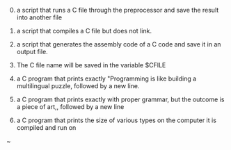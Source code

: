0. a script that runs a C file through the preprocessor and save the result into another file                     

1. a script that compiles a C file but does not link.                                                             

2. a script that generates the assembly code of a C code and save it in an output file.                           

3. The C file name will be saved in the variable $CFILE                                                           

4. a C program that prints exactly "Programming is like building a multilingual puzzle, followed by a new line.   

5. a C program that prints exactly with proper grammar, but the outcome is a piece of art,, followed by a new line

6. a C program that prints the size of various types on the computer it is compiled and run on                    

~                   
